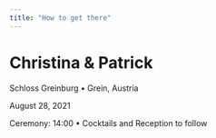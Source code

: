```yaml
---
title: "How to get there"
---
```


# Christina & Patrick

Schloss Greinburg • Grein, Austria

August 28, 2021

Ceremony: 14:00 • Cocktails and Reception to follow